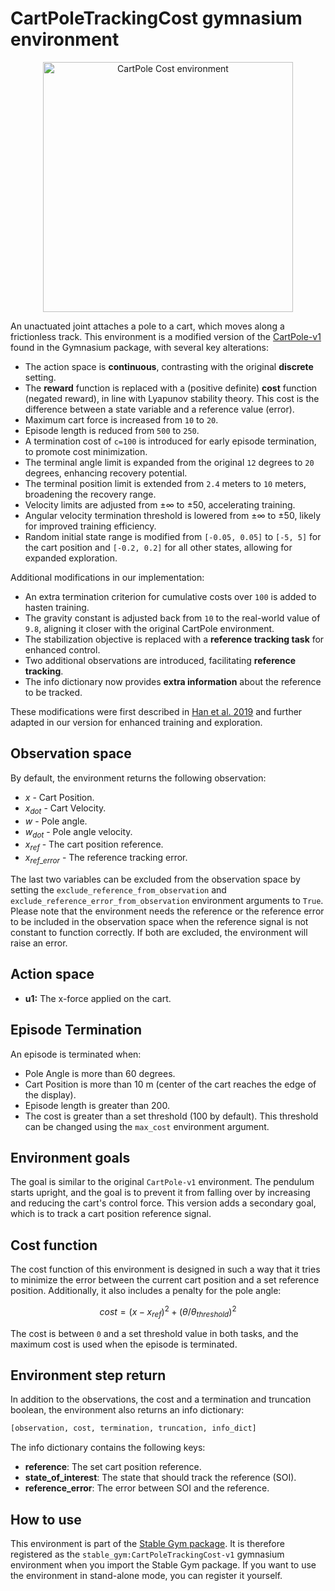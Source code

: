 # CartPoleTrackingCost gymnasium environment

<div align="center">
    <img src="https://github.com/rickstaa/stable-gym/assets/17570430/eb3d4f34-1429-4597-a51f-16aea0e7def2" alt="CartPole Cost environment" width="400px">
</div>

<!--alex ignore joint-->

An unactuated joint attaches a pole to a cart, which moves along a frictionless track. This environment is a modified version of the [CartPole-v1](https://gymnasium.farama.org/environments/classic_control/cart_pole/) found in the Gymnasium package, with several key alterations:

* The action space is **continuous**, contrasting with the original **discrete** setting.
* The **reward** function is replaced with a (positive definite) **cost** function (negated reward), in line with Lyapunov stability theory. This cost is the difference between a state variable and a reference value (error).
* Maximum cart force is increased from `10` to `20`.
* Episode length is reduced from `500` to `250`.
* A termination cost of `c=100` is introduced for early episode termination, to promote cost minimization.
* The terminal angle limit is expanded from the original `12` degrees to `20` degrees, enhancing recovery potential.
* The terminal position limit is extended from `2.4` meters to `10` meters, broadening the recovery range.
* Velocity limits are adjusted from ±∞ to ±50, accelerating training.
* Angular velocity termination threshold is lowered from ±∞ to ±50, likely for improved training efficiency.
* Random initial state range is modified from `[-0.05, 0.05]` to `[-5, 5]` for the cart position and `[-0.2, 0.2]` for all other states, allowing for expanded exploration.

Additional modifications in our implementation:

* An extra termination criterion for cumulative costs over `100` is added to hasten training.
* The gravity constant is adjusted back from `10` to the real-world value of `9.8`, aligning it closer with the original CartPole environment.
* The stabilization objective is replaced with a **reference tracking task** for enhanced control.
* Two additional observations are introduced, facilitating **reference tracking**.
* The info dictionary now provides **extra information** about the reference to be tracked.

These modifications were first described in [Han et al. 2019](https://arxiv.org/abs/2004.14288) and further adapted in our version for enhanced training and exploration.

## Observation space

By default, the environment returns the following observation:

* $x$ - Cart Position.
* $x_{dot}$ - Cart Velocity.
* $w$ - Pole angle.
* $w_{dot}$ - Pole angle velocity.
* $x_{ref}$ - The cart position reference.
* $x_{ref\_error}$ - The reference tracking error.

The last two variables can be excluded from the observation space by setting the `exclude_reference_from_observation` and `exclude_reference_error_from_observation` environment arguments to `True`. Please note that the environment needs the reference or the reference error to be included in the observation space when the reference signal is not constant to function correctly. If both are excluded, the environment will raise an error.

## Action space

* **u1:** The x-force applied on the cart.

## Episode Termination

An episode is terminated when:

* Pole Angle is more than 60 degrees.
* Cart Position is more than 10 m (center of the cart reaches the edge of the
  display).
* Episode length is greater than 200.
* The cost is greater than a set threshold (100 by default). This threshold can be changed using the `max_cost` environment argument.

## Environment goals

The goal is similar to the original `CartPole-v1` environment. The pendulum starts upright, and the goal is to prevent it from falling over by increasing and reducing the cart's control force. This version adds a secondary goal, which is to track a cart position reference signal.

## Cost function

The cost function of this environment is designed in such a way that it tries to minimize the error between the current cart position and a set reference position. Additionally, it also includes a penalty for the pole angle:

$$
cost = (x - x_{ref})^2 + (\theta / \theta_{threshold})^2
$$

The cost is between `0` and a set threshold value in both tasks, and the maximum cost is used when the episode is terminated.

## Environment step return

In addition to the observations, the cost and a termination and truncation boolean, the environment also returns an info dictionary:

```python
[observation, cost, termination, truncation, info_dict]
```

The info dictionary contains the following keys:

* **reference**: The set cart position reference.
* **state\_of\_interest**: The state that should track the reference (SOI).
* **reference\_error**: The error between SOI and the reference.

## How to use

This environment is part of the [Stable Gym package](https://github.com/rickstaa/stable-gym). It is therefore registered as the `stable_gym:CartPoleTrackingCost-v1` gymnasium environment when you import the Stable Gym package. If you want to use the environment in stand-alone mode, you can register it yourself.
